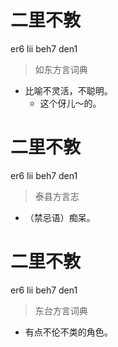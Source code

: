 # 二里不敦
er6 lii beh7 den1
> 如东方言词典
- 比喻不灵活，不聪明。
  - 这个伢儿～的。

# 二里不敦
er6 lii beh7 den1
> 泰县方言志
- （禁忌语）痴呆。

# 二里不敦
er6 lii beh7 den1
> 东台方言词典
- 有点不伦不类的角色。
